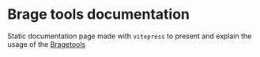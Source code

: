 # Brage tools documentation

Static documentation page made with `vitepress` to present and explain the usage of the [Bragetools](http://bragetools.com)